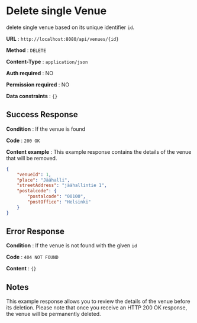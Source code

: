 # Delete single Venue

delete single venue based on its unique identifier `id`.

**URL** : `http://localhost:8080/api/venues/{id}`

**Method** : `DELETE`

**Content-Type** : `application/json`

**Auth required** : NO

**Permission required** : NO

**Data constraints** : `{}`

## Success Response

**Condition** : If the venue is found

**Code** : `200 OK`

**Content example** : This example response contains the details of the venue that will be removed.
```json
{
    "venueId": 1,
    "place": "Jäähalli",
    "streetAddress": "jäähallintie 1",
    "postalcode": {
        "postalcode": "00100",
        "postOffice": "Helsinki"
    }
}
```

## Error Response

**Condition** : If the venue is not found with the given `id`

**Code** : `404 NOT FOUND`

**Content** : `{}`

## Notes

This example response allows you to review the details of the venue before its deletion. Please note that once you receive an HTTP 200 OK response, the venue will be permanently deleted.
